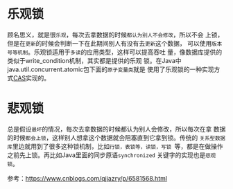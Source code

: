 # 乐观锁
顾名思义，就是很`乐观`，每次去拿数据的时候`都认为别人不会修改`，所以不会
上锁，但是在`更新`的时候会判断一下在此期间别人有没有去`更新`这个数据，
可以使用`版本号等机制`。乐观锁适用于`多读`的应用类型，这样可以提高吞吐
量，像数据库提供的类似于write_condition机制，其实都是提供的乐观
锁。在Java中java.util.concurrent.atomic包下面的`原子变量类`就是
使用了乐观锁的一种实现方式[CAS](CAS.md)实现的。

# 悲观锁
总是假设`最坏`的情况，每次去拿数据的时候都认为别人会修改，所以每次在拿
数据的时候`都会上锁`，这样别人想拿这个数据就会阻塞直到它拿到锁。传统的
`关系型数据库`里边就用到了很多这种锁机制，比如`行锁，表锁等，读锁，写锁
`等，都是在做操作之前先上锁。再比如Java里面的同步原语`synchronized`
关键字的实现也是`悲观锁`。





参考：https://www.cnblogs.com/qjjazry/p/6581568.html